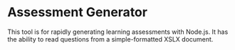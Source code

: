 # Assessment Generator

This tool is for rapidly generating learning assessments with Node.js. It has the ability to read questions from a simple-formatted XSLX document.